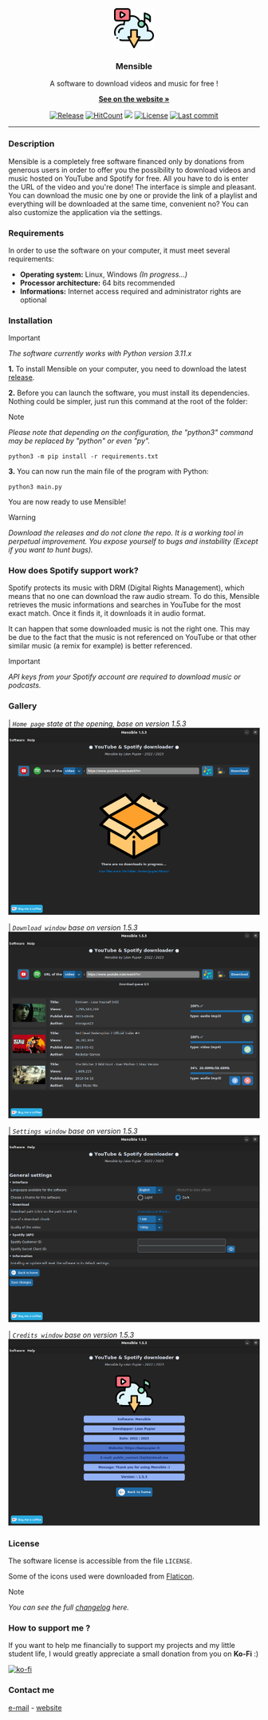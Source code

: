 <div align="center">
  <a href="https://github.com/LeonPupier/Mensible">
    <img src="Content/Images/app.png" alt="Logo" width="80" height="80">
  </a>
  <h3 align="center">Mensible</h3>
  
  A software to download videos and music for free !
  
  <a href="https://www.leonpupier.fr/projects/mensible"><strong>See on the website »</strong></a>
  
  [![Release](https://img.shields.io/github/release/LeonPupier/Mensible.svg)](https://github.com/LeonPupier/Mensible/releases)
  [![HitCount](https://img.shields.io/endpoint?url=https%3A%2F%2Fhits.dwyl.com%2FLeonPupier%2FMensible.json%3Fcolor%3Dgreen)](http://hits.dwyl.com/LeonPupier/Mensible)
  ![](https://sloc.xyz/github/LeonPupier/Mensible)
  [![License](https://img.shields.io/github/license/LeonPupier/Mensible.svg)](https://github.com/LeonPupier/Mensible/)
  [![Last commit](https://img.shields.io/github/last-commit/LeonPupier/Mensible.svg)](https://github.com/LeonPupier/Mensible/)
</div>

---

### Description
Mensible is a completely free software financed only by donations from generous
users in order to offer you the possibility to download videos and music hosted
on YouTube and Spotify for free. All you have to do is enter the URL of the video
and you're done! The interface is simple and pleasant. You can download the music
one by one or provide the link of a playlist and everything will be downloaded at
the same time, convenient no? You can also customize the application via the settings.

### Requirements
In order to use the software on your computer, it must meet several requirements:
- **Operating system:**
Linux, Windows *(In progress...)*
- **Processor architecture:**
64 bits recommended
- **Informations:**
Internet access required and administrator rights are optional

### Installation

> [!IMPORTANT]
> *The software currently works with Python version 3.11.x*

**1.** To install Mensible on your computer, you need to download the latest [release](https://github.com/LeonPupier/Mensible/releases/latest).

**2.** Before you can launch the software, you must install its dependencies.
Nothing could be simpler, just run this command at the root of the folder:

> [!NOTE]
> *Please note that depending on the configuration, the "python3" command may be replaced by "python" or even "py".*

```
python3 -m pip install -r requirements.txt
```
**3.** You can now run the main file of the program with Python:
```
python3 main.py
```
You are now ready to use Mensible!

> [!WARNING]
> *Download the releases and do not clone the repo. It is a working tool in perpetual improvement. You expose yourself to bugs and instability (Except if you want to hunt bugs).*

### How does Spotify support work?

Spotify protects its music with DRM (Digital Rights Management), which means that no one can download the raw audio stream.
To do this, Mensible retrieves the music informations and searches in YouTube for the most exact match.
Once it finds it, it downloads it in audio format.

It can happen that some downloaded music is not the right one.
This may be due to the fact that the music is not referenced on YouTube or that other similar music (a remix for example) is better referenced.

> [!IMPORTANT]
> *API keys from your Spotify account are required to download music or podcasts.*

### Gallery
| _`Home page` state at the opening, base on version 1.5.3_
![](Documentation/home.png)

| _`Download window` base on version 1.5.3_
![](Documentation/download.png)

| _`Settings window` base on version 1.5.3_
![](Documentation/settings.png)

| _`Credits window` base on version 1.5.3_
![](Documentation/credits.png)

### License
The software license is accessible from the file ```LICENSE```.

Some of the icons used were downloaded from [Flaticon](https://www.flaticon.com/).

> [!NOTE]
> *You can see the full [changelog](https://github.com/LeonPupier/Mensible/blob/master/Content/changelog.txt) here.*

### How to support me ?
If you want to help me financially to support my projects and my little student life,
I would greatly appreciate a small donation from you on **Ko-Fi** :)

[![ko-fi](https://ko-fi.com/img/githubbutton_sm.svg)](https://ko-fi.com/V7V5C9VK8)

### Contact me
[e-mail](mailto:public_contact.l2qt6@slmail.me) - [website](https://leonpupier.fr)
